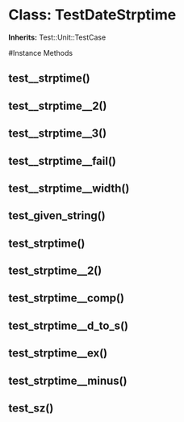 # Class: TestDateStrptime
**Inherits:** Test::Unit::TestCase
    




#Instance Methods
## test__strptime() [](#method-i-test__strptime)

## test__strptime__2() [](#method-i-test__strptime__2)

## test__strptime__3() [](#method-i-test__strptime__3)

## test__strptime__fail() [](#method-i-test__strptime__fail)

## test__strptime__width() [](#method-i-test__strptime__width)

## test_given_string() [](#method-i-test_given_string)

## test_strptime() [](#method-i-test_strptime)

## test_strptime__2() [](#method-i-test_strptime__2)

## test_strptime__comp() [](#method-i-test_strptime__comp)

## test_strptime__d_to_s() [](#method-i-test_strptime__d_to_s)

## test_strptime__ex() [](#method-i-test_strptime__ex)

## test_strptime__minus() [](#method-i-test_strptime__minus)

## test_sz() [](#method-i-test_sz)

